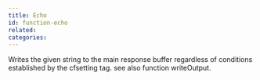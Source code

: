 ```yaml
---
title: Echo
id: function-echo
related:
categories:
---
```


Writes the given string to the main response buffer regardless of
        conditions established by the cfsetting tag. see also function writeOutput.